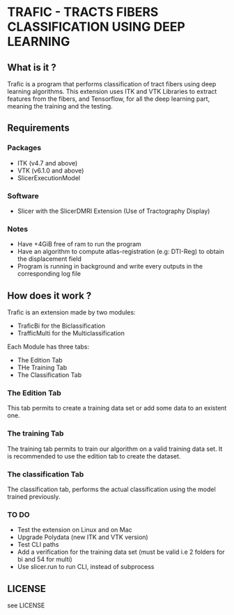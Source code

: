 # TRAFIC - TRACTS FIBERS CLASSIFICATION USING DEEP LEARNING

## What is it ?
Trafic is a program that performs classification of tract fibers using deep learning algorithms. This extension uses ITK and VTK Libraries to extract features from the fibers, and Tensorflow, for all the deep learning part, meaning the training and the testing.

## Requirements

### Packages
* ITK (v4.7 and above)
* VTK (v6.1.0 and above)
* SlicerExecutionModel
### Software
* Slicer with the SlicerDMRI Extension (Use of Tractography Display)
### Notes
* Have +4GiB free of ram to run the program
* Have an algorithm to compute atlas-registration (e.g: DTI-Reg) to obtain the displacement field
* Program is running in background and write every outputs in the corresponding log file

## How does it work ?
Trafic is an extension made by two modules:
* TraficBi for the Biclassification
* TrafficMulti for the Multiclassification

Each Module has three tabs:
* The Edition Tab
* THe Training Tab
* The Classification Tab

### The Edition Tab
This tab permits to create a training data set or add some data to an existent one.
### The training Tab
The training tab permits to train our algorithm on a valid training data set. It is recommended to use the edition tab to create the dataset.
### The classification Tab
The classification tab, performs the actual classification using the model trained previously.

### TO DO
* Test the extension on Linux and on Mac
* Upgrade Polydata (new ITK and VTK version)
* Test CLI paths
* Add a verification for the training data set (must be valid i.e 2 folders for bi and 54 for multi)
* Use slicer.run to run CLI, instead of subprocess
## LICENSE
see LICENSE